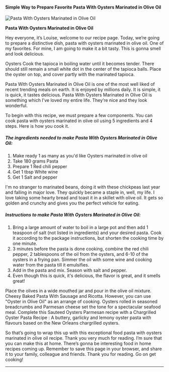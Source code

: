             

#### Simple Way to Prepare Favorite Pasta With Oysters Marinated in Olive Oil

![Pasta With Oysters Marinated in Olive Oil](https://img-global.cpcdn.com/recipes/5684921650642944/751x532cq70/pasta-with-oysters-marinated-in-olive-oil-recipe-main-photo.jpg)

**Pasta With Oysters Marinated in Olive Oil**

Hey everyone, it’s Louise, welcome to our recipe page. Today, we’re going to prepare a distinctive dish, pasta with oysters marinated in olive oil. One of my favorites. For mine, I am going to make it a bit tasty. This is gonna smell and look delicious.

Oysters Cook the tapioca in boiling water until it becomes tender. There should still remain a small white dot in the center of the tapioca balls. Place the oyster on top, and cover partly with the marinated tapioca.

Pasta With Oysters Marinated in Olive Oil is one of the most well liked of recent trending meals on earth. It is enjoyed by millions daily. It is simple, it is quick, it tastes delicious. Pasta With Oysters Marinated in Olive Oil is something which I’ve loved my entire life. They’re nice and they look wonderful.

To begin with this recipe, we must prepare a few components. You can cook pasta with oysters marinated in olive oil using 5 ingredients and 4 steps. Here is how you cook it.

##### The ingredients needed to make Pasta With Oysters Marinated in Olive Oil:

1.  Make ready 1 as many as you'd like Oysters marinated in olive oil
2.  Take 180 grams Pasta
3.  Prepare 1 Red chili pepper
4.  Get 1 tbsp White wine
5.  Get 1 Salt and pepper

I'm no stranger to marinated beans, doing it with these chickpeas last year and falling in major love. They quickly became a staple in, well, my life. I love taking some hearty bread and toast it in a skillet with olive oil. It gets so golden and crunchy and gives you the perfect vehicle for eating.

##### Instructions to make Pasta With Oysters Marinated in Olive Oil:

1.  Bring a large amount of water to boil in a large pot and then add 1 teaspoon of salt (not listed in ingredients) and your desired pasta. Cook it according to the package instructions, but shorten the cooking time by one minute.
2.  3 minutes before the pasta is done cooking, combine the red chili pepper, 2 tablespoons of the oil from the oysters, and 6-10 of the oysters in a frying pan. Simmer the oil with some wine and cooking water from the pasta till it emulsifies.
3.  Add in the pasta and mix. Season with salt and pepper.
4.  Even though this is quick, it's delicious, the flavor is great, and it smells great!

Place the olives in a wide mouthed jar and pour in the olive oil mixture. Cheesy Baked Pasta With Sausage and Ricotta. However, you can use "Oyster in Olive Oil" as an arrange of cooking. Oysters rolled in seasoned breadcrumbs and Parmesan cheese set the tone for a spectacular seafood meal. Complete this Sauteed Oysters Parmesan recipe with a Chargrilled Oyster Pasta Recipe : A buttery, garlicky and lemony oyster pasta with flavours based on the New Orleans chargrilled oysters.

So that’s going to wrap this up with this exceptional food pasta with oysters marinated in olive oil recipe. Thank you very much for reading. I’m sure that you can make this at home. There’s gonna be interesting food in home recipes coming up. Remember to save this page in your browser, and share it to your family, colleague and friends. Thank you for reading. Go on get cooking!

* * *